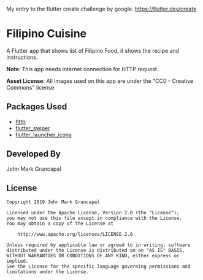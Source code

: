 My entry to the flutter create challenge by google. https://flutter.dev/create

# Filipino Cuisine

A Flutter app that shows list of Filipino Food, it shows the recipe and instructions.

**Note**: This app needs internet connection for HTTP request.

**Asset License**: All images used on this app are under the "CC0 - Creative Commons" license

## Packages Used

* [http](https://pub.dartlang.org/packages/http)
* [flutter_swiper](https://pub.dartlang.org/packages/flutter_swiper)
* [flutter_launcher_icons](https://pub.dartlang.org/packages/flutter_launcher_icons)

## Developed By

John Mark Grancapal

## License

    Copyright 2019 John Mark Grancapal

    Licensed under the Apache License, Version 2.0 (the "License");
    you may not use this file except in compliance with the License.
    You may obtain a copy of the License at

        http://www.apache.org/licenses/LICENSE-2.0

    Unless required by applicable law or agreed to in writing, software
    distributed under the License is distributed on an "AS IS" BASIS,
    WITHOUT WARRANTIES OR CONDITIONS OF ANY KIND, either express or implied.
    See the License for the specific language governing permissions and
    limitations under the License.
